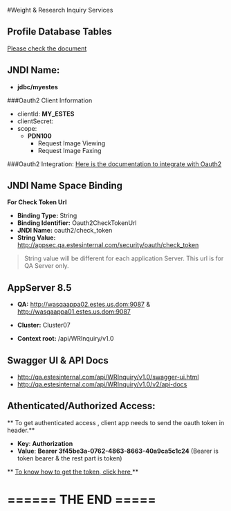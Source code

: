 #Weight & Research Inquiry Services



Profile Database Tables
-----------------------------------------------------------------------------------
[Please check the document](database-sql-sproc.md)

JNDI Name:
---------------------------------
* __jdbc/myestes__


###Oauth2 Client Information

* clientId: __MY_ESTES__
* clientSecret:
* scope:
	+ __PDN100__
		* Request Image Viewing
		* Request Image Faxing

###Oauth2 Integration:
[Here is the documentation to integrate with Oauth2](https://svn-it-r001.estes.us.dom/!/#estes/view/head/SourceCode/projects/myestes/api/README.md)

JNDI Name Space Binding
------------------------------------------------------------------------------

**For Check Token Url**

* **Binding Type:** String
* **Binding Identifier:** Oauth2CheckTokenUrl
* **JNDI Name:** oauth2/check_token
* **String Value:** http://appsec.qa.estesinternal.com/security/oauth/check_token
 
> String value will be different for each application Server. This url is for QA Server only.

 
 AppServer 8.5
--------------------------
* **QA:** http://wasqaappa02.estes.us.dom:9087 & http://wasqaappa01.estes.us.dom:9087

* **Cluster:** Cluster07
* **Context root:** /api/WRInquiry/v1.0

Swagger UI & API Docs
--------------------------
* http://qa.estesinternal.com/api/WRInquiry/v1.0/swagger-ui.html
* http://qa.estesinternal.com/api/WRInquiry/v1.0/v2/api-docs



Athenticated/Authorized Access:
--------------------------------

** To get authenticated access , client app needs to send the oauth token in header.**

* **Key**: **Authorization**
* **Value**: **Bearer 3f45be3a-0762-4863-8663-40a9ca5c1c24** (Bearer is token bearer & the rest part is token)


** [To know how to get the token, click here ](https://svn-it-r001.estes.us.dom/!/#estes/view/head/Documentation/projects/common/oauth2)**





====== THE END =====
====================
